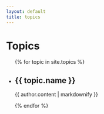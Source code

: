 ```yaml
---
layout: default
title: topics
---
```

<h1>Topics</h1>

<ul>
  {% for topic in site.topics %}
    <li>
      <h2>{{ topic.name }}</h2>
      <p>{{ author.content | markdownify }}</p>
    </li>
  {% endfor %}
</ul>
